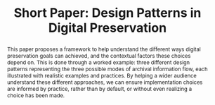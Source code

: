 ---
abstract: 'This paper proposes a framework to help understand the different ways digital
  preservation goals can achieved, and the contextual factors these choices depend
  on. This is done through a worked example: three different design patterns representing
  the three possible modes of archival information flow, each illustrated with realistic
  examples and practices. By helping a wider audience understand these different approaches,
  we can ensure implementation choices are informed by practice, rather than by default,
  or without even realizing a choice has been made.'
creators:
- Jackson, Andrew
date: null
document_url: https://az659834.vo.msecnd.net/eventsairwesteuprod/production-inconference-public/d5a7d702d51c4375b24bc8a83b6f9be4
grand_parent: iPRES
institutions:
- The British Library
keywords:
- oais
- design patterns
- risk management
landing_page_url: null
language: eng
layout: publication
license: CC-BY 4.0 International
notes_url: null
parent: iPRES 2022
publication_type: short paper
size: null
slides_url: null
source_name: iPRES
title: 'Short Paper: Design Patterns in Digital Preservation'
year: 2022
---